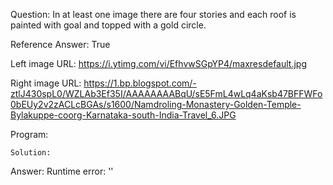 Question: In at least one image there are four stories and each roof is painted with goal and topped with a gold circle.

Reference Answer: True

Left image URL: https://i.ytimg.com/vi/EfhvwSGpYP4/maxresdefault.jpg

Right image URL: https://1.bp.blogspot.com/-ztlJ430spL0/WZLAb3Ef35I/AAAAAAAABqU/sE5FmL4wLq4aKsb47BFFWFo0bEUy2v2zACLcBGAs/s1600/Namdroling-Monastery-Golden-Temple-Bylakuppe-coorg-Karnataka-south-India-Travel_6.JPG

Program:

```
Solution:
```
Answer: Runtime error: ''

